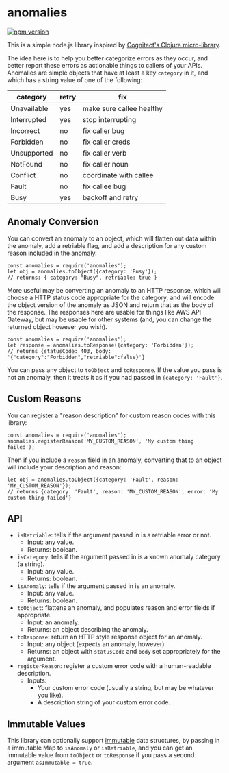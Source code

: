 # anomalies

[![npm version](https://badge.fury.io/js/anomalies.svg)](https://badge.fury.io/js/anomalies)

This is a simple node.js library inspired by
[Cognitect's Clojure micro-library](https://github.com/cognitect-labs/anomalies).

The idea here is to help you better categorize errors as they occur, and
better report these errors as actionable things to callers of your APIs.
Anomalies are simple objects that have at least a key `category` in it,
and which has a string value of one of the following:

| category | retry | fix | 
| ---- | ---- | --- |
| Unavailable | yes | make sure callee healthy |
| Interrupted | yes | stop interrupting |
| Incorrect | no | fix caller bug |
| Forbidden | no | fix caller creds |
| Unsupported | no | fix caller verb |
| NotFound | no | fix caller noun |
| Conflict | no | coordinate with callee |
| Fault | no | fix callee bug |
| Busy | yes | backoff and retry |

## Anomaly Conversion

You can convert an anomaly to an object, which will flatten out data within
the anomaly, add a retriable flag, and add a description for any custom
reason included in the anomaly.

```
const anomalies = require('anomalies');
let obj = anomalies.toObject({category: 'Busy'});
// returns: { category: "Busy", retriable: true }
```

More useful may be converting an anomaly to an HTTP response, which will
choose a HTTP status code appropriate for the category, and will encode
the object version of the anomaly as JSON and return that as the body of
the response. The responses here are usable for things like AWS API Gateway,
but may be usable for other systems (and, you can change the returned object
however you wish).

```
const anomalies = require('anomalies');
let response = anomalies.toResponse({category: 'Forbidden'});
// returns {statusCode: 403, body: '{"category":"Forbidden","retriable":false}'}
```

You can pass any object to `toObject` and `toResponse`. If the value you pass is
not an anomaly, then it treats it as if you had passed in `{category: 'Fault'}`.

## Custom Reasons

You can register a "reason description" for custom reason codes with this
library:

```
const anomalies = require('anomalies');
anomalies.registerReason('MY_CUSTOM_REASON', 'My custom thing failed');
```

Then if you include a `reason` field in an anomaly, converting that to an object
will include your description and reason:

```
let obj = anomalies.toObject({category: 'Fault', reason: 'MY_CUSTOM_REASON'});
// returns {category: 'Fault', reason: 'MY_CUSTOM_REASON', error: 'My custom thing failed'}
```

## API

* `isRetriable`: tells if the argument passed in is a retriable error or not.
    * Input: any value.
    * Returns: boolean.
* `isCategory`: tells if the argument passed in is a known anomaly category (a string).
    * Input: any value.
    * Returns: boolean.
* `isAnomaly`: tells if the argument passed in is an anomaly.
    * Input: any value.
    * Returns: boolean.
* `toObject`: flattens an anomaly, and populates reason and error fields if appropriate.
    * Input: an anomaly.
    * Returns: an object describing the anomaly.
* `toResponse`: return an HTTP style response object for an anomaly.
    * Input: any object (expects an anomaly, however).
    * Returns: an object with `statusCode` and `body` set appropriately for the argument.
* `registerReason`: register a custom error code with a human-readable description.
    * Inputs:
        * Your custom error code (usually a string, but may be whatever you like).
        * A description string of your custom error code.

## Immutable Values

This library can optionally support [immutable](https://www.npmjs.com/package/immutable)
data structures, by passing in a immutable Map to `isAnomaly` or `isRetriable`, and you
can get an immutable value from `toObject` or `toResponse` if you pass a second argument
`asImmutable = true`.